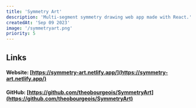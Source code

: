 ```yaml
---
title: 'Symmetry Art'
description: 'Multi-segment symmetry drawing web app made with React.'
createdAt: 'Sep 09 2023'
image: '/symmetryart.png'
priority: 5
---
```

## Links
#### Website: [https://symmetry-art.netlify.app/](https://symmetry-art.netlify.app/)
#### GitHub: [https://github.com/theobourgeois/SymmetryArt](https://github.com/theobourgeois/SymmetryArt)